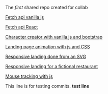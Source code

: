 The _first_ shared repo created for collab

[Fetch api vanilla js](https://nuke7.github.io/firstShared/fetch/index.html)

[Fetch api React](https://nuke7.github.io/firstShared/tv-maze)

[Character creator with vanilla js and bootstrap](https://nuke7.github.io/firstShared/character-sheet/)

[Landing page animation with js and CSS](https://nuke7.github.io/firstShared/landing-animation/)

[Responsive landing done from an SVG](https://nuke7.github.io/firstShared/travel/)

[Responsive landing for a fictional restaurant](https://nuke7.github.io/firstShared/pizza/)

[Mouse tracking with js](https://nuke7.github.io/firstShared/szem/)

This line is for testing commits.
**test line**
